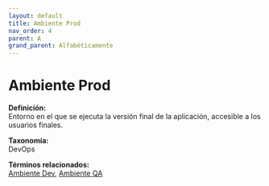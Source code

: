 ```yaml
---
layout: default
title: Ambiente Prod
nav_order: 4
parent: A
grand_parent: Alfabéticamente
---
```


# Ambiente Prod

**Definición:**  
Entorno en el que se ejecuta la versión final de la aplicación, accesible a los usuarios finales.

**Taxonomía:**  
DevOps

**Términos relacionados:**  
[Ambiente Dev](https://maleniski.github.io/diccionario-angl-tec-mx/docs/alfabeticamente/A/ambiente-dev.html), [Ambiente QA](https://maleniski.github.io/diccionario-angl-tec-mx/docs/alfabeticamente/A/ambiente-qa.html)
